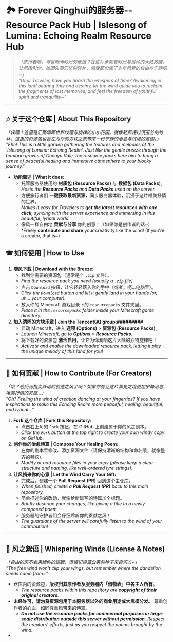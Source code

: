 # 🏞️ Forever Qinghui的服务器--Resource Pack Hub | Islesong of Lumina: Echoing Realm Resource Hub

> *「旅行者呀，可曾听闻时光的低语？在这片承载着时光与宿命的大陆苏醒，让风指引你，找回失落记忆的碎片，感受那份属于少年风骨的自由与宁静吧~」*  
> *"Dear Traveler, have you heard the whispers of time? Awakening in this land bearing time and destiny, let the wind guide you to reclaim the fragments of lost memories, and feel the freedom of youthful spirit and tranquility~"*

---

## 🎶 关于这个仓库 | About This Repository

*「诶嘿！这里是汇聚清晖世界纹理与旋律的小小花园。就像轻风抚过沉玉谷的竹林，这里的资源包也旨在为你的方块之旅带来一份宁静的治愈与沉浸的氛围。」*  
*"Ehe! This is a little garden gathering the textures and melodies of the 'Islesong of Lumina: Echoing Realm'. Just like the gentle breeze through the bamboo groves of Chenyu Vale, the resource packs here aim to bring a sense of peaceful healing and immersive atmosphere to your blocky journey."*

* **功能简述 | What it does:**
  * 托管服务器使用的 **材质包 (Resource Packs)** 与 **数据包 (Data Packs)**。  
    *Hosts the **Resource Packs** and **Data Packs** used on the server.*
  * 方便旅行者们 **一键获取最新资源**，同步服务器体验，沉浸于这片唯美抒情的世界。  
    *Makes it easy for Travelers to **get the latest resources with one click**, syncing with the server experience and immersing in this beautiful, lyrical world.*
  * 像风一样自由地 **贡献与分享** 你的创意！（如果你是创作者的话~）  
    *Freely **contribute and share** your creativity like the wind! (If you're a creator, that is~)

## 🪗 如何使用 | How to Use

1.  **随风下载 | Download with the Breeze:**
    *   找到你需要的资源包（通常是个 `.zip` 文件）。
    *   *Find the resource pack you need (usually a `.zip` file).*
    *   点击 `Download` 按钮，让它轻轻落入你的手中（或者，呃...电脑里）。
    *   *Click the `Download` button and let it gently land in your hands (or, uh... your computer).*
    *   放入你的 Minecraft 游戏目录下的 `resourcepacks` 文件夹里。
    *   *Place it in the `resourcepacks` folder inside your Minecraft game directory.*
2.  **加入清晖的方块乐章 | Join the TencentQQ group:#########**
    *   启动 Minecraft，进入 **选项 (Options)** > **资源包 (Resource Packs)**。
    *   *Launch Minecraft, go to **Options** > **Resource Packs**.*
    *   将下载好的资源包 **激活启用**，让它为你奏响这片大陆的独特旋律吧！
    *   *Activate and enable the downloaded resource pack, letting it play the unique melody of this land for you!*

---

## 🌱 如何贡献 | How to Contribute (For Creators)

*「哦？感受到指尖跃动的创造之风了吗？如果你有让这片溯光之境更加宁静治愈、唯美抒情的灵感...」*  
*"Oh? Feeling the wind of creation dancing at your fingertips? If you have inspirations to make this Echoing Realm more peaceful, healing, beautiful, and lyrical..."*

1.  **Fork 这个仓库 | Fork this Repository:**
    *   点击右上角的 `Fork` 按钮，在 GitHub 上创建属于你的风之副本。
    *   *Click the `Fork` button at the top right to create your own windy copy on GitHub.*
2.  **创作你的治愈诗篇 | Compose Your Healing Poem:**
    *   在你的副本里修改、添加资源文件（请保持清晰的结构和命名哦，就像整齐的琴弦）。
    *   *Modify or add resource files in your copy (please keep a clear structure and naming, like well-ordered lyre strings).*
3.  **让风捎来你的心意 | Let the Wind Carry Your Gift:**
    *   完成后，创建一个 **Pull Request (PR)** 回到这个主仓库。
    *   *When finished, create a **Pull Request (PR)** back to this main repository.*
    *   简单描述你的改动，就像给新谱写的诗篇加个标题。
    *   *Briefly describe your changes, like giving a title to a newly composed poem.*
    *   服务器的守护者们会仔细聆听你的贡献之风！
    *   *The guardians of the server will carefully listen to the wind of your contribution!*

---

## 📜 风之絮语 | Whispering Winds (License & Notes)

*「自由的风不会束缚你的翅膀，但请记得蒲公英的种子来自何方~」*  
*"The free wind won't clip your wings, but remember where the dandelion seeds came from~"*

*   仓库内的资源包，**版权归其原作者及服务器内「借物表」中各主人所有**。
    *   *The resource packs within this repository are **copyright of their original creators**.*
*   **未经许可，请勿将资源包用于本服务器以外的商业用途或大规模分发。** 尊重创作者的心血，如同尊重风带来的诗篇。
    *   ***Do not use the resource packs for commercial purposes or large-scale distribution outside this server without permission.** Respect the creators' efforts, just as you respect the poems brought by the wind.*
* 
